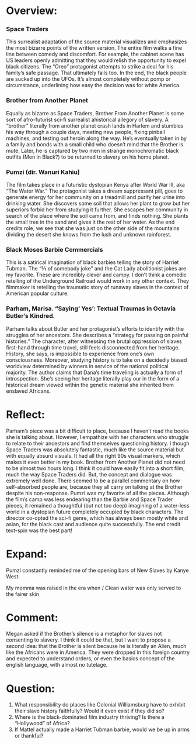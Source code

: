# Overview: 

### Space Traders

This surrealist adaptation of the source material visualizes and emphasizes the most bizarre points of the written version. The entire film walks a fine line between comedy and discomfort. For example, the cabinet scene has US leaders openly admitting that they would relish the opportunity to expel black citizens. The “Oreo” protagonist attempts to strike a deal for his family’s safe passage. That ultimately fails too. In the end, the black people are sucked up into the UFOs. It’s almost completely without pomp or circumstance, underlining how easy the decision was for white America.

### Brother from Another Planet

Equally as bizarre as Space Traders, Brother From Another Planet is some sort of afro-futurist sci-fi surrealist ahistorical allegory of slavery. A “brother” literally from another planet crash lands in Harlem and stumbles his way through a couple days, meeting new people, fixing pinball machines, and testing out heroin along the way. He’s eventually taken in by a family and bonds with a small child who doesn’t mind that the Brother is mute. Later, he is captured by two men in strange monochromatic black outfits (Men in Black?) to be returned to slavery on his home planet.

### Pumzi (dir. Wanuri Kahiu)

The film takes place in a futuristic dystopian Kenya after World War III, aka “The Water War.” The protagonist takes a dream suppressant pill, goes to generate energy for her community on a treadmill and purify her urine into drinking water. She discovers some soil that allows her plant to grow but her superiors forbid her from studying it further. She escapes her community in search of the place where the soil came from, and finds nothing. She plants the small tree in the sand and gives it the rest of her water. As the end credits role, we see that she was just on the other side of the mountains dividing the desert she knows from the lush and unknown rainforest.

### Black Moses Barbie Commercials

This is a satirical imagination of black barbies telling the story of Harriet Tubman. The “⅗ of somebody joke” and the Cat Lady abolitionist jokes are my favorite. These are incredibly clever and campy. I don’t think a comedic retelling of the Underground Railroad would work in any other context. They filmmaker is retelling the traumatic story of runaway slaves in the context of American popular culture.

### Parham, Marisa. “Saying‘ Yes’: Textual Traumas in Octavia Butler’s Kindred.

Parham talks about Butler and her protagonist’s efforts to identify with the struggles of her ancestors. She describes a “strategy for passing on painful histories.” The character, after witnessing the brutal oppression of slaves first-hand through time travel, still feels disconnected from her heritage. History, she says, is impossible to experience from one’s own consciousness. Moreover, studying history is to take on a decidedly biased worldview determined by winners in service of the national political majority. The author claims that Dana’s time traveling is actually a form of introspection. She’s seeing her heritage literally play our in the form of a historical dream viewed within the genetic material she inherited from enslaved Africans.

# Reflect:

Parham’s piece was a bit difficult to place, because I haven’t read the books she is talking about. However, I empathize with her characters who struggle to relate to their ancestors and find themselves questioning history. I though Space Traders was absolutely fantastic, much like the source material but with equally absurd visuals. It had all the right 90s visual markers, which makes it even better in my book. Brother from Another Planet did not need to be almost two hours long. I think it could have easily fit into a short film, much the way Space Traders did. But, the concept and dialogue was extremely well done. There seemed to be a parallel commentary on how self-absorbed people are, because they all carry on talking at the Brother despite his non-response. Pumzi was my favorite of all the pieces. Although the film’s camp was less endearing than the Barbie and Space Trader pieces, it remained a thoughtful (but not too deep) imagining of a water-less world in a dystopian future completely occupied by black characters. The director co-opted the sci-fi genre, which has always been mostly white and asian, for the black cast and audience quite successfully. The end credit text-spin was the best part!

# Expand:

Pumzi constantly reminded me of the opening bars of New Slaves by Kanye West:

My momma was raised in the era when / Clean water was only served to the fairer skin

# Comment:

Megan asked if the Brother’s silence is a metaphor for slaves not consenting to slavery. I think it could be that, but I want to propose a second idea: that the Brother is silent because he is literally an Alien, much like the Africans were in America. They were dropped in this foreign country and expected to understand orders, or even the basics concept of the english language, with almost no tutelage.

# Question:
1. What responsibility do places like Colonial Williamsburg have to exhibit their slave history faithfully? Would it even exist if they did so?
2. Where is the black-dominated film industry thriving? Is there a “Hollywood” of Africa?
3. If Mattel actually made a Harriet Tubman barbie, would we be up in arms or thankful?
